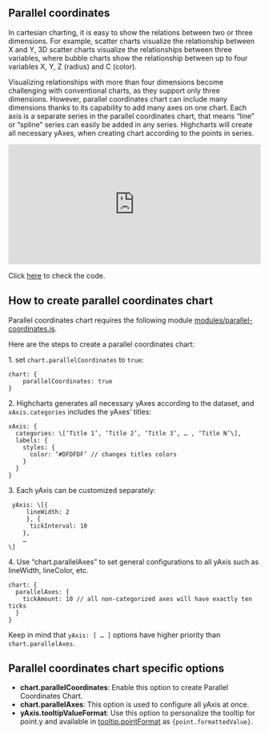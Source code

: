 Parallel coordinates
-------------------

In cartesian charting, it is easy to show the relations between two or three dimensions. For example, scatter charts visualize the relationship between X and Y, 3D scatter charts visualize the relationships between three variables, where bubble charts show the relationship between up to four variables X, Y, Z (radius) and C (color).

Visualizing relationships with more than four dimensions become challenging with conventional charts, as they support only three dimensions. However, parallel coordinates chart can include many dimensions thanks to its capability to add many axes on one chart. Each axis is a separate series in the parallel coordinates chart, that means “line” or “spline” series can easily be added in any series. Highcharts will create all necessary yAxes, when creating chart according to the points in series.

<iframe width="320" height="240" style="width: 100%; border: none;" src=https://www.highcharts.com/samples/embed/highcharts/demo/parallel-coordinates></iframe>

Click [here](http://jsfiddle.net/gh/get/library/pure/highcharts/highcharts/tree/master/samples/highcharts/demo/parallel-coordinates/) to check the code.

How to create parallel coordinates chart
----------------------------------------

Parallel coordinates chart requires the following module [modules/parallel-coordinates.js](https://code.highcharts.com/modules/parallel-coordinates.js).

Here are the steps to create a parallel coordinates chart:

1\. set `chart.parallelCoordinates` to `true`:

    
    chart: {
    	parallelCoordinates: true
    }
    

2\. Highcharts generates all necessary yAxes according to the dataset, and `xAxis.categories` includes the yAxes’ titles:

    
    xAxis: {
      categories: \[‘Title 1’, ‘Title 2’, ‘Title 3’, … , ‘Title N’\],
      labels: {
        styles: {
          color: ‘#DFDFDF’ // changes titles colors
        }
      }
    }
    

3\. Each yAxis can be customized separately:

    
     yAxis: \[{
         lineWidth: 2
         }, {
          tickInterval: 10
        }, 
        … 
    \]
    

4\. Use “chart.parallelAxes” to set general configurations to all yAxis such as lineWidth, lineColor, etc.

    
     
    chart: {
      parallelAxes: {
        tickAmount: 10 // all non-categorized axes will have exactly ten ticks
      }
    }
    

Keep in mind that `yAxis: [ … ]` options have higher priority than `chart.parallelAxes`.

Parallel coordinates chart specific options
-------------------------------------------

*   **chart.parallelCoordinates**: Enable this option to create Parallel Coordinates Chart.
*   **chart.parallelAxes**: This option is used to configure all yAxis at once.
*   **yAxis.tooltipValueFormat**: Use this option to personalize the tooltip for point.y and available in [tooltip.pointFormat](http://api.highcharts.com/highcharts/tooltip.pointFormat) as `{point.formattedValue}`.
